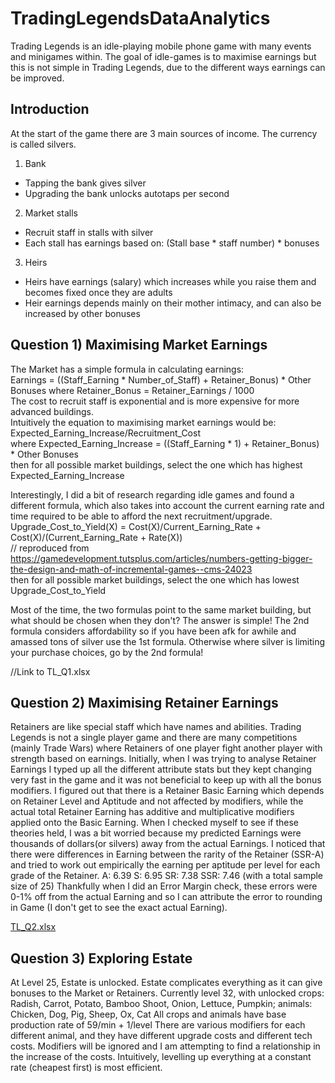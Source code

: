 # TradingLegendsDataAnalytics
Trading Legends is an idle-playing mobile phone game with many events and minigames within. The goal of idle-games is to maximise earnings but this is not simple in Trading Legends, due to the different ways earnings can be improved. 

## Introduction
At the start of the game there are 3 main sources of income. The currency is called silvers.
1) Bank
 - Tapping the bank gives silver
 - Upgrading the bank unlocks autotaps per second
2) Market stalls
 - Recruit staff in stalls with silver
 - Each stall has earnings based on: (Stall base * staff number) * bonuses  
3) Heirs
 - Heirs have earnings (salary) which increases while you raise them and becomes fixed once they are adults
 - Heir earnings depends mainly on their mother intimacy, and can also be increased by other bonuses

## Question 1) Maximising Market Earnings  
The Market has a simple formula in calculating earnings:  
Earnings = ((Staff_Earning * Number_of_Staff) + Retainer_Bonus) * Other Bonuses 
where Retainer_Bonus = Retainer_Earnings / 1000  
The cost to recruit staff is exponential and is more expensive for more advanced buildings.  
Intuitively the equation to maximising market earnings would be: Expected_Earning_Increase/Recruitment_Cost  
where Expected_Earning_Increase = ((Staff_Earning * 1) + Retainer_Bonus) * Other Bonuses  
then for all possible market buildings, select the one which has highest Expected_Earning_Increase   

Interestingly, I did a bit of research regarding idle games and found a different formula, which also takes into account the current earning rate and time required to be able to afford the next recruitment/upgrade.   
Upgrade_Cost_to_Yield(X) = Cost(X)/Current_Earning_Rate + Cost(X)/(Current_Earning_Rate + Rate(X))    
// reproduced from https://gamedevelopment.tutsplus.com/articles/numbers-getting-bigger-the-design-and-math-of-incremental-games--cms-24023   
then for all possible market buildings, select the one which has lowest Upgrade_Cost_to_Yield  

Most of the time, the two formulas point to the same market building, but what should be chosen when they don't? The answer is simple! The 2nd formula considers affordability so if you have been afk for awhile and amassed tons of silver use the 1st formula. Otherwise where silver is limiting your purchase choices, go by the 2nd formula!

//Link to TL_Q1.xlsx

## Question 2) Maximising Retainer Earnings
Retainers are like special staff which have names and abilities. Trading Legends is not a single player game and there are many competitions (mainly Trade Wars) where Retainers of one player fight another player with strength based on earnings. Initially, when I was trying to analyse Retainer Earnings I typed up all the different attribute stats but they kept changing very fast in the game and it was not beneficial to keep up with all the bonus modifiers. I figured out that there is a Retainer Basic Earning which depends on Retainer Level and Aptitude and not affected by modifiers, while the actual total Retainer Earning has additive and multiplicative modifiers applied onto the Basic Earning.
When I checked myself to see if these theories held, I was a bit worried because my predicted Earnings were thousands of dollars(or silvers) away from the actual Earnings. 
I noticed that there were differences in Earning between the rarity of the Retainer (SSR-A) and tried to work out empirically the earning per aptitude per level for each grade of the Retainer. 
A: 6.39
S: 6.95
SR: 7.38
SSR: 7.46
(with a total sample size of 25)
Thankfully when I did an Error Margin check, these errors were 0-1% off from the actual Earning and so I can attribute the error to rounding in Game (I don't get to see the exact actual Earning).

[TL_Q2.xlsx](https://github.com/zhaoquanzheng/TradingLegendsDataAnalytics/files/7298265/TL_Q2.xlsx)

## Question 3) Exploring Estate
At Level 25, Estate is unlocked. Estate complicates everything as it can give bonuses to the Market or Retainers.
Currently level 32, with unlocked crops: Radish, Carrot, Potato, Bamboo Shoot, Onion, Lettuce, Pumpkin; animals: Chicken, Dog, Pig, Sheep, Ox, Cat
All crops and animals have base production rate of 59/min + 1/level
There are various modifiers for each different animal, and they have different upgrade costs and different tech costs. Modifiers will be ignored and I am attempting to find a relationship in the increase of the costs.
Intuitively, levelling up everything at a constant rate (cheapest first) is most efficient.
